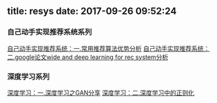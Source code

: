 title: resys
date: 2017-09-26 09:52:24
---
### 自己动手实现推荐系统系列

[自己动手实现推荐系统：一.常用推荐算法优势分析](http://www.zhangxiaolong.org/resys/resys_common_algorithm_analyse.html)
[自己动手实现推荐系统：二.google论文wide and deep learning for rec system分析](http://www.zhangxiaolong.org/resys/wide_deep_learning_for_rec_sys.html)


### 深度学习系列
[深度学习：一.深度学习之GAN分享](http://www.zhangxiaolong.org/deep-learning/deep_learning_gan_tec_share.html)
[深度学习：二.深度学习中的正则化](http://www.zhangxiaolong.org/deep-learning/deep_learning_regularization_tec_share.html)